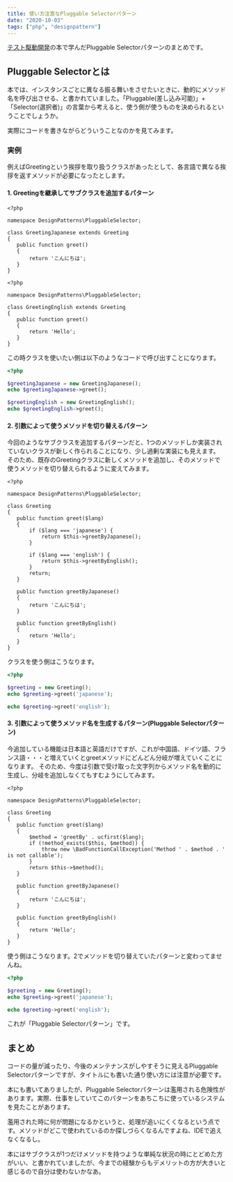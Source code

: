 ```yaml
---
title: 使い方注意なPluggable Selectorパターン
date: "2020-10-03"
tags: ["php", "designpattern"]
---
```


<a href="https://www.amazon.co.jp/dp/B077D2L69C/ref=dp-kindle-redirect?_encoding=UTF8&amp;btkr=1" target="_blank">テスト駆動開発</a>の本で学んだPluggable Selectorパターンのまとめです。

## Pluggable Selectorとは

本では、インスタンスごとに異なる振る舞いをさせたいときに、動的にメソッド名を呼び出させる、と書かれていました。「Pluggable(差し込み可能)」+「Selector(選択者)」の言葉から考えると、使う側が使うものを決められるということでしょうか。

実際にコードを書きながらどういうことなのかを見てみます。

### 実例

例えばGreetingという挨拶を取り扱うクラスがあったとして、各言語で異なる挨拶を返すメソッドが必要になったとします。

#### 1. Greetingを継承してサブクラスを追加するパターン

```php:title=GreetingJapanese.php
<?php

namespace DesignPatterns\PluggableSelector;

class GreetingJapanese extends Greeting
{
   public function greet()
   {
       return 'こんにちは';
   }
}
```

```php:title=GreetingEnglish.php
<?php

namespace DesignPatterns\PluggableSelector;

class GreetingEnglish extends Greeting
{
   public function greet()
   {
       return 'Hello';
   }
}
```

この時クラスを使いたい側は以下のようなコードで呼び出すことになります。

```php
<?php

$greetingJapanese = new GreetingJapanese();
echo $greetingJapanese->greet();

$greetingEnglish = new GreetingEnglish();
echo $greetingEnglish->greet();
```

#### 2. 引数によって使うメソッドを切り替えるパターン

今回のようなサブクラスを追加するパターンだと、1つのメソッドしか実装されていないクラスが新しく作られることになり、少し過剰な実装にも見えます。
そのため、既存のGreetingクラスに新しくメソッドを追加し、そのメソッドで使うメソッドを切り替えられるように変えてみます。

```php:title=Greeting.php
<?php

namespace DesignPatterns\PluggableSelector;

class Greeting
{
   public function greet($lang)
   {
       if ($lang === 'japanese') {
           return $this->greetByJapanese();
       }
       
       if ($lang === 'english') {
           return $this->greetByEnglish();
       }
       return;
   }

   public function greetByJapanese()
   {
       return 'こんにちは';
   }

   public function greetByEnglish()
   {
       return 'Hello';
   }
}
```

クラスを使う側はこうなります。

```php
<?php

$greeting = new Greeting();
echo $greeting->greet('japanese');

echo $greeting->greet('english');
```

#### 3. 引数によって使うメソッド名を生成するパターン(Pluggable Selectorパターン)

今追加している機能は日本語と英語だけですが、これが中国語、ドイツ語、フランス語・・・と増えていくとgreetメソッドにどんどん分岐が増えていくことになります。
そのため、今度は引数で受け取った文字列からメソッド名を動的に生成し、分岐を追加しなくてもすむようにしてみます。

```php:title=Greeting.php
<?php

namespace DesignPatterns\PluggableSelector;

class Greeting
{
   public function greet($lang)
   {
       $method = 'greetBy' . ucfirst($lang);
       if (!method_exists($this, $method)) {
           throw new \BadFunctionCallException('Method ' . $method . ' is not callable');
       }
       return $this->$method();
   }

   public function greetByJapanese()
   {
       return 'こんにちは';
   }

   public function greetByEnglish()
   {
       return 'Hello';
   }
}
```

使う側はこうなります。2でメソッドを切り替えていたパターンと変わってませんね。

```php
<?php

$greeting = new Greeting();
echo $greeting->greet('japanese');

echo $greeting->greet('english');​
```

これが「Pluggable Selectorパターン」です。

## まとめ

コードの量が減ったり、今後のメンテナンスがしやすそうに見えるPluggable Selectorパターンですが、タイトルにも書いた通り使い方には注意が必要です。

本にも書いてありましたが、Pluggable Selectorパターンは濫用される危険性があります。実際、仕事をしていてこのパターンをあちこちに使っているシステムを見たことがあります。

濫用された時に何が問題になるかというと、処理が追いにくくなるという点です。メソッドがどこで使われているのか探しづらくなるんですよね、IDEで追えなくなるし。

本にはサブクラスが1つだけメソッドを持つような単純な状況の時にとどめた方がいい、と書かれていましたが、今までの経験からもデメリットの方が大きいと感じるので自分は使わないかなあ。
